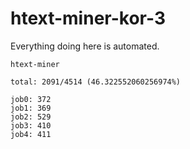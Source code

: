 # htext-miner-kor-3

Everything doing here is automated.

```
htext-miner

total: 2091/4514 (46.322552060256974%)

job0: 372
job1: 369
job2: 529
job3: 410
job4: 411
```